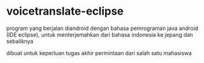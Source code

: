 # voicetranslate-eclipse

program yang berjalan diandroid dengan bahasa pemrograman java android (IDE eclipse), 
untuk menterjemahkan dari bahasa indonesia ke jepang dan sebaliknya

dibuat untuk keperluan tugas akhir permintaan dari salah satu mahasiswa
